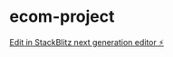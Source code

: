 # ecom-project

[Edit in StackBlitz next generation editor ⚡️](https://stackblitz.com/~/github.com/JoelMinaya114/ecom-project)